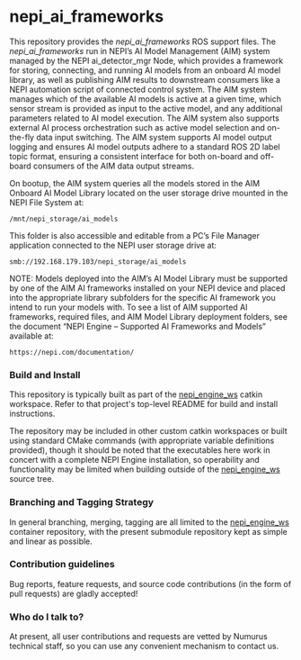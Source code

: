 <!--
Copyright (c) 2024 Numurus, LLC <https://www.numurus.com>.

This file is part of nepi-engine
(see https://github.com/nepi-engine).

License: 3-clause BSD, see https://opensource.org/licenses/BSD-3-Clause
-->
# nepi_ai_frameworks #
This repository provides the _nepi_ai_frameworks_ ROS support files. The _nepi_ai_frameworks_ run in NEPI’s AI Model Management (AIM) system managed by the NEPI ai_detector_mgr Node, which provides a framework for storing, connecting, and running AI models from an onboard AI model library, as well as publishing AIM results to downstream consumers like a NEPI automation script of connected control system. The AIM system manages which of the available AI models is active at a given time, which sensor stream is provided as input to the active model, and any additional parameters related to AI model execution. The AIM system also supports external AI process orchestration such as active model selection and on-the-fly data input switching. The AIM system supports AI model output logging and ensures AI model outputs adhere to a standard ROS 2D label topic format, ensuring a consistent interface for both on-board and off-board consumers of the AIM data output streams.

On bootup, the AIM system queries all the models stored in the AIM Onboard AI Model Library located on the user storage drive mounted in the NEPI File System at:

	/mnt/nepi_storage/ai_models

This folder is also accessible and editable from a PC’s File Manager application connected to the NEPI user storage drive at:

	smb://192.168.179.103/nepi_storage/ai_models

NOTE: Models deployed into the AIM’s AI Model Library must be supported by one of the AIM AI frameworks installed on your NEPI device and placed into the appropriate library subfolders for the specific AI framework you intend to run your models with. To see a list of AIM supported AI frameworks, required files, and AIM Model Library deployment folders, see the document “NEPI Engine – Supported AI Frameworks and Models” available at:

	https://nepi.com/documentation/

### Build and Install ###
This repository is typically built as part of the [nepi_engine_ws](https://github.com/nepi-engine/nepi_engine_ws) catkin workspace. Refer to that project's top-level README for build and install instructions.

The repository may be included in other custom catkin workspaces or built using standard CMake commands (with appropriate variable definitions provided), though it should be noted that the executables here work in concert with a complete NEPI Engine installation, so operability and functionality may be limited when building outside of the [nepi_engine_ws](https://github.com/nepi-engine/nepi_engine_ws) source tree.

### Branching and Tagging Strategy ###
In general branching, merging, tagging are all limited to the [nepi_engine_ws](https://github.com/nepi-engine/nepi_engine_ws) container repository, with the present submodule repository kept as simple and linear as possible.

### Contribution guidelines ###
Bug reports, feature requests, and source code contributions (in the form of pull requests) are gladly accepted!

### Who do I talk to? ###
At present, all user contributions and requests are vetted by Numurus technical staff, so you can use any convenient mechanism to contact us.
